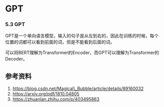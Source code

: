 # GPT

### 5.3 GPT

GPT是一个单向语言模型，输入的句子是从左到右的，因此在训练的时候，每个位置的词都可以看到前面的词，但是不能看到后面的词。

可以将BERT理解为Transformer的Encoder，而GPT可以理解为Transformer的Decoder。

## 参考资料

1. https://blog.csdn.net/Magical\_Bubble/article/details/89160032
2. https://arxiv.org/pdf/1810.04805
3. https://zhuanlan.zhihu.com/p/403495863
